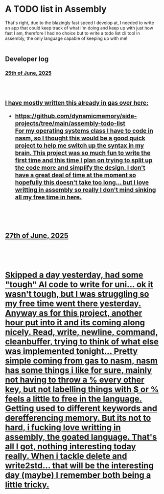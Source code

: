 <h1>A TODO list in Assembly</h1>

That's right, due to the blazingly fast speed I develop at, I needed to write an 
app that could keep track of what i'm doing and keep up with just how fast I am, 
therefore I had no choice but to write a todo list cli tool in assembly, the only
language capable of keeping up with me! <br><br>

<h2>Developer log</h2>

<b><u><h3>25th of June, 2025<h3><u><b><br><br>
I have mostly written this already in gas over here:<br> 
- https://github.com/dynamicmemory/side-projects/tree/main/assembly-todo-list <br>
For my operating systems class I have to code in nasm, so I thought this would be a 
good quick project  to help me switch up the syntax in my brain. This project was so much 
fun to write the first time and this time I plan on trying to split up the code more 
and simplify the design. I don't have a great deal of time at the moment so hopefully
this doesn't take too long... but I love writting in assembly so really I don't mind
sinking all my free time in here. 

<br><br>

<b><u><h3>27th of June, 2025<h3><u><b><br><br>
Skipped a day yesterday, had some "tough" AI code to write for uni... ok it wasn't 
tough, but I was struggling so my free time went there yesterday. Anyway as for this
project, another hour put into it and its coming along nicely. Read, write, newline,
command, cleanbuffer, trying to think of what else was implemented tonight... Pretty 
simple coming from gas to nasm, nasm has some things i like for sure, mainly not having 
to throw a % every other key, but not labelling things with $ or % feels a little to 
free in the language. Getting used to different keywords and derefferencing memory. But 
its not to hard, i fucking love writting in assembly, the goated language. That's all 
I got, nothing interesting today really. When i tackle delete and write2std... that 
will be the interesting day (maybe) I remember both being a little tricky. 
